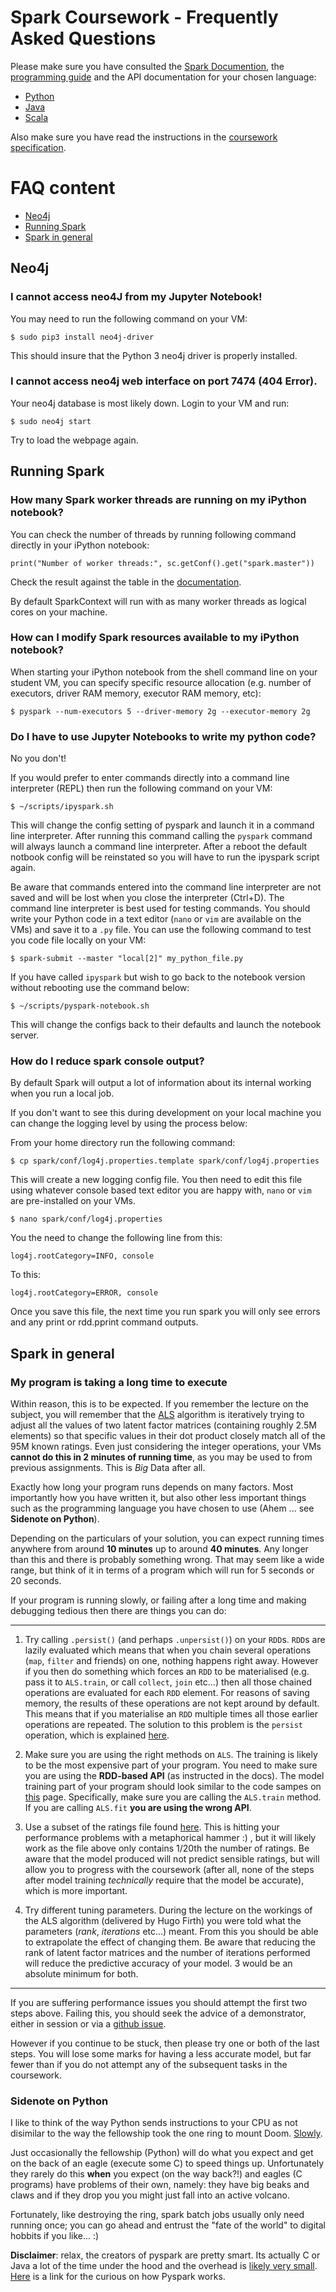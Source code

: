 # Spark Coursework - Frequently Asked Questions

Please make sure you have consulted the 
[Spark Documention](http://spark.apache.org/docs/latest/), the
[programming guide](http://spark.apache.org/docs/latest/programming-guide.html)
and the API documentation for your chosen language:

- [Python](http://spark.apache.org/docs/latest/api/python/index.html)
- [Java](http://spark.apache.org/docs/latest/api/java/index.html)
- [Scala](http://spark.apache.org/docs/latest/api/scala/index.html#org.apache.spark.package)

Also make sure you have read the instructions in the 
[coursework specification](spark-coursework-spec.md).

# FAQ content

* [Neo4j](https://github.com/tomncooper/CSC8101-Documentation/blob/master/spark/spark-faq.md#neo4j)
* [Running Spark](#runningspark)
* [Spark in general](#sparkingeneral)

## Neo4j

### I cannot access neo4J from my Jupyter Notebook!

You may need to run the following command on your VM:

`$ sudo pip3 install neo4j-driver`

This should insure that the Python 3 neo4j driver is properly installed.

### I cannot access neo4j web interface on port 7474 (404 Error).

Your neo4j database is most likely down. Login to your VM and run:

`$ sudo neo4j start`

Try to load the webpage again.

## Running Spark

### How many Spark worker threads are running on my iPython notebook?

You can check the number of threads by running following command directly in your iPython notebook:

`print("Number of worker threads:", sc.getConf().get("spark.master"))`
    
Check the result against the table in the [documentation](http://spark.apache.org/docs/latest/submitting-applications.html#master-urls).  

By default SparkContext will run with as many worker threads as logical cores on your machine.

### How can I modify Spark resources available to my iPython notebook?

When starting your iPython notebook from the shell command line on your student VM, you can specify specific resource allocation (e.g. number of executors, driver RAM memory, executor RAM memory, etc):

`$ pyspark --num-executors 5 --driver-memory 2g --executor-memory 2g`

### Do I have to use Jupyter Notebooks to write my python code?

No you don't!

If you would prefer to enter commands directly into a command line interpreter
(REPL) then run the following command on your VM:

`$ ~/scripts/ipyspark.sh` 

This will change the config setting of pyspark and launch it in a command line
interpreter. After running this command calling the `pyspark` command will 
always launch a command line interpreter. After a reboot the default notbook 
config will be reinstated so you will have to run the ipyspark script again.

Be aware that commands entered into the command line interpreter are not saved
and will be lost when you close the interpreter (Ctrl+D). The command line 
interpreter is best used for testing commands. You should write your Python code
in a text editor (`nano` or `vim` are available on the VMs) and save it to a 
`.py` file. You can use the following command to test you code file locally on 
your VM:

`$ spark-submit --master "local[2]" my_python_file.py`

If you have called `ipyspark` but wish to go back to the notebook version 
without rebooting use the command below:

`$ ~/scripts/pyspark-notebook.sh`

This will change the configs back to their defaults and launch the notebook 
server.

### How do I reduce spark console output?

By default Spark will output a lot of information about its internal working
when you run a local job.

If you don't want to see this during development on your local machine you 
can change the logging level by using the process below:

From your home directory run the following command: 

`$ cp spark/conf/log4j.properties.template spark/conf/log4j.properties`

This will create a new logging config file. You then need to edit this file
using whatever console based text editor you are happy with, `nano` or `vim` are
pre-installed on your VMs. 

`$ nano spark/conf/log4j.properties` 

You the need to change the following line from this:

`log4j.rootCategory=INFO, console`

To this:

`log4j.rootCategory=ERROR, console`

Once you save this file, the next time you run spark you will only see errors
and any print or rdd.pprint command outputs.

## Spark in general

### My program is taking a long time to execute

Within reason, this is to be expected. If you remember the lecture on the subject,
you will remember that the [ALS](http://spark.apache.org/docs/latest/mllib-collaborative-filtering.html)
algorithm is iteratively trying to adjust all the values of two latent factor matrices
(containing roughly 2.5M elements) so that specific values in their dot product
closely match all of the 95M known ratings. Even just considering the integer
operations, your VMs **cannot do this in 2 minutes of running time**, as you may
be used to from previous assignments. This is _Big_ Data after all.

Exactly how long your program runs depends on many factors. Most importantly how
you have written it, but also other less important things such as the programming
language you have chosen to use (Ahem ... see **Sidenote on Python**).

Depending on the particulars of your solution, you can expect running times anywhere
from around **10 minutes** up to around **40 minutes**. Any longer than this and
there is probably something wrong. That may seem like a wide range, but think of
it in terms of a program which will run for 5 seconds or 20 seconds.

If your program is running slowly, or failing after a long time and making debugging
tedious then there are things you can do:

--------------------------

1. Try calling `.persist()` (and perhaps `.unpersist()`) on your `RDD`s. `RDD`s are lazily
evaluated which means that when you chain several operations (`map`, `filter` and
friends) on one, nothing happens right away. However if you then do something which
forces an `RDD` to be materialised (e.g. pass it to `ALS.train`, or call `collect`,
`join` etc...) then all those chained operations are evaluated for each `RDD`
element. For reasons of saving memory, the results of these operations are not
kept around by default. This means that if you materialise an `RDD` multiple times
all those earlier operations are repeated. The solution to this problem is the
`persist` operation, which is explained [here](http://spark.apache.org/docs/latest/programming-guide.html#rdd-persistence).

2. Make sure you are using the right methods on `ALS`. The training is likely to
be the most expensive part of your program. You need to make sure you are using
the **RDD-based API** (as instructed in the docs). The model training part of
your program should look similar to the code sampes on [this](http://spark.apache.org/docs/latest/mllib-collaborative-filtering.html)
page. Specifically, make sure you are calling the `ALS.train` method. If you
are calling `ALS.fit` **you are using the wrong API**.

3. Use a subset of the ratings file found [here](https://s3-eu-west-1.amazonaws.com/csc8101-spark-assignment-data/mv_all_1000_simple.txt). This is hitting your performance
problems with a metaphorical hammer :) , but it will likely work as the file above only
contains 1/20th the number of ratings. Be aware that the model produced will not
predict sensible ratings, but will allow you to progress with the coursework (after
all, none of the steps after model training _technically_ require that the model be
accurate), which is more important.

4. Try different tuning parameters. During the lecture on the workings of the
ALS algorithm (delivered by Hugo Firth) you were told what the parameters
(_rank_, _iterations_ etc...) meant. From this you should be able to extrapolate
the effect of changing them. Be aware that reducing the rank of latent factor
matrices and the number of iterations performed will reduce the predictive
accuracy of your model. 3 would be an absolute minimum for both.

--------------------------

If you are suffering performance issues you should attempt the first two steps above.
Failing this, you should seek the advice of a demonstrator, either in session or via a [github issue](https://github.com/tomncooper/CSC8101-Documentation/issues).

However if you continue to be stuck, then please try one or both of the last steps.
You will lose some marks for having a less accurate model, but far fewer than if you
do not attempt any of the subsequent tasks in the coursework.

### Sidenote on Python

I like to think of the way Python sends instructions to your CPU as not disimilar
to the way the fellowship took the one ring to mount Doom. [Slowly](http://benchmarksgame.alioth.debian.org/u64q/python.html).

Just occasionally the fellowship (Python) will do what you expect and get on the
back of an eagle (execute some C) to speed things up. Unfortunately they rarely
do this **when** you expect (on the way back?!) and eagles (C programs) have problems
of their own, namely: they have big beaks and claws and if they drop you
you might just fall into an active volcano.

Fortunately, like destroying the ring, spark batch jobs usually only need running
once; you can go ahead and entrust the "fate of the world" to digital hobbits
if you like... :)

**Disclaimer**: relax, the creators of pyspark are pretty smart. Its actually C or Java a lot of the time under the hood and the overhead is [likely very small](http://stackoverflow.com/questions/30477982/python-vs-scala-for-spark-jobs). [Here](https://cwiki.apache.org/confluence/display/SPARK/PySpark+Internals) is a link for the curious on how Pyspark works.
